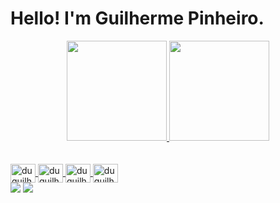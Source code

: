# Hello! I'm Guilherme Pinheiro.


<div align="center">	<div align="center">
  <a href="https://github.com/duguilherme22">	  <a href="https://github.com/duguilherme22">
  <img height="160em" src="https://github-readme-stats.vercel.app/api?username=Guilherme-Pinheiro&show_icons=true&theme=dark&include_all_commits=true&count_private=true"/>	  
  <img height="160em" src="https://github-readme-stats.vercel.app/api/top-langs/?username=Guilherme-Pinheiro&layout=compact&langs_count=7&theme=dark"/>	  

</div>	</div>


<div style="display: inline_block"><br>	<div style="display: inline_block"><br>
  <img align="center" alt="duguilherme-Py" height="30" width="40" src="https://cdn.jsdelivr.net/gh/devicons/devicon/icons/python/python-original.svg" />	  <img align="center" alt="duguilherme-Jv" height="30" width="40" src="https://cdn.jsdelivr.net/gh/devicons/devicon/icons/java/java-original.svg" />	  <img align="center" alt="duguilherme-R" height="30" width="40" src="https://cdn.jsdelivr.net/gh/devicons/devicon/icons/r/r-original.svg" />	 
 <img align="center" alt="duguilherme-html5" height="30" width="40" src="https://cdn.jsdelivr.net/gh/devicons/devicon/icons/html5/html5-original-wordmark.svg" />
 
</div>	</div>
<div> 	<div> 
<a href = "mailto:eduardoguilherme41@gmail.com"><img src="https://img.shields.io/badge/-Gmail-%23333?style=for-the-badge&logo=gmail&logoColor=white" target="_blank"></a>
  <a href="https://www.linkedin.com/in/eduardo-guilherme-pinheiro-azevedo-108155227/" target="_blank"><img src="https://img.shields.io/badge/-LinkedIn-%230077B5?style=for-the-badge&logo=linkedin&logoColor=white" target="_blank"></a> 	  
 	 
  	 
</div>	</div>
